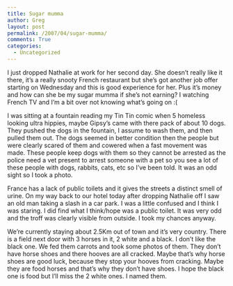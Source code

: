 ```yaml
---
title: Sugar mumma
author: Greg
layout: post
permalink: /2007/04/sugar-mumma/
comments: True
categories:
  - Uncategorized
---
```

I just dropped Nathalie at work for her second day. She doesn&#8217;t really like it there, it&#8217;s a really snooty French restaurant but she&#8217;s got another job offer starting on Wednesday and this is good experience for her. Plus it&#8217;s money and how can she be my sugar mumma if she&#8217;s not earning? I watching French TV and I&#8217;m a bit over not knowing what&#8217;s going on :(

I was sitting at a fountain reading my Tin Tin comic when 5 homeless looking ultra hippies, maybe Gipsy&#8217;s came with there pack of about 10 dogs. They pushed the dogs in the fountain, I assume to wash them, and then pulled them out. The dogs seemed in better condition then the people but were clearly scared of them and cowered when a fast movement was made. These people keep dogs with them so they cannot be arrested as the police need a vet present to arrest someone with a pet so you see a lot of these people with dogs, rabbits, cats, etc so I&#8217;ve been told. It was an odd sight so I took a photo.

France has a lack of public toilets and it gives the streets a distinct smell of urine. On my way back to our hotel today after dropping Nathalie off I saw an old man taking a slash in a car park. I was a little confused and I think I was staring. I did find what I think/hope was a public toilet. It was very odd and the troff was clearly visible from outside. I took my chances anyway.

We&#8217;re currently staying about 2.5Km out of town and it&#8217;s very country. There is a field next door with 3 horses in it, 2 white and a black. I don&#8217;t like the black one. We fed them carrots and took some photos of them. They don&#8217;t have horse shoes and there hooves are all cracked. Maybe that&#8217;s why horse shoes are good luck, because they stop your hooves from cracking. Maybe they are food horses and that&#8217;s why they don&#8217;t have shoes. I hope the black one is food but I&#8217;ll miss the 2 white ones. I named them.